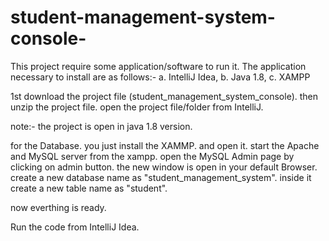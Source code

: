 # student-management-system-console-
This project require some application/software to run it.
The application necessary to install are as follows:-
a. IntelliJ Idea, 
b. Java 1.8, 
c. XAMPP

1st download the project file (student_management_system_console).
then unzip the project file.
open the project file/folder from IntelliJ.

note:- the project is open in java 1.8 version.

for the Database. you just install the XAMMP. and open it.
start the Apache and MySQL server from the xampp.
open the MySQL Admin page by clicking on admin button.
the new window is open in your default Browser.
create a new database name as "student_management_system".
inside it create a new table name as "student".

now everthing is ready.

Run the code from IntelliJ Idea.
